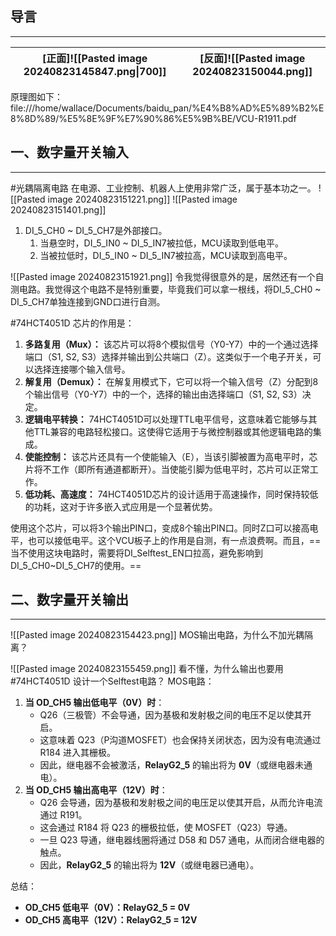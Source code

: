 ## 导言
---

| [正面]![[Pasted image 20240823145847.png\|700]] | [反面]![[Pasted image 20240823150044.png]] |
| :-------------------------------------------: | :--------------------------------------: |
原理图如下：
file:///home/wallace/Documents/baidu_pan/%E4%B8%AD%E5%89%B2%E8%8D%89/%E5%8E%9F%E7%90%86%E5%9B%BE/VCU-R1911.pdf

## 一、数字量开关输入
---
#光耦隔离电路 在电源、工业控制、机器人上使用非常广泛，属于基本功之一。
![[Pasted image 20240823151221.png]] 
![[Pasted image 20240823151401.png]]
1. DI_5_CH0 ~ DI_5_CH7是外部接口。
	1. 当悬空时，DI_5_IN0 ~ DI_5_IN7被拉低，MCU读取到低电平。
	2. 当被拉低时，DI_5_IN0 ~ DI_5_IN7被拉高，MCU读取到高电平。

![[Pasted image 20240823151921.png]]
令我觉得很意外的是，居然还有一个自测电路。我觉得这个电路不是特别重要，毕竟我们可以拿一根线，将DI_5_CH0 ~ DI_5_CH7单独连接到GND口进行自测。

#74HCT4051D 芯片的作用是：
1. **多路复用（Mux）：** 该芯片可以将8个模拟信号（Y0-Y7）中的一个通过选择端口（S1, S2, S3）选择并输出到公共端口（Z）。这类似于一个电子开关，可以选择连接哪个输入信号。
2. **解复用（Demux）：** 在解复用模式下，它可以将一个输入信号（Z）分配到8个输出信号（Y0-Y7）中的一个，选择的输出由选择端口（S1, S2, S3）决定。
3. **逻辑电平转换：** 74HCT4051D可以处理TTL电平信号，这意味着它能够与其他TTL兼容的电路轻松接口。这使得它适用于与微控制器或其他逻辑电路的集成。
4. **使能控制：** 该芯片还具有一个使能输入（E），当该引脚被置为高电平时，芯片将不工作（即所有通道都断开）。当使能引脚为低电平时，芯片可以正常工作。
5.  **低功耗、高速度：** 74HCT4051D芯片的设计适用于高速操作，同时保持较低的功耗，这对于许多嵌入式应用是一个显著优势。

使用这个芯片，可以将3个输出PIN口，变成8个输出PIN口。同时Z口可以接高电平，也可以接低电平。这个VCU板子上的作用是自测，有一点浪费啊。而且，==当不使用这块电路时，需要将DI_Selftest_EN口拉高，避免影响到DI_5_CH0~DI_5_CH7的使用。==


## 二、数字量开关输出
---
![[Pasted image 20240823154423.png]]
MOS输出电路，为什么不加光耦隔离？

![[Pasted image 20240823155459.png]]
看不懂，为什么输出也要用 #74HCT4051D 设计一个Selftest电路？
MOS电路：
1. **当 OD_CH5 输出低电平（0V）时**：
    - Q26（三极管）不会导通，因为基极和发射极之间的电压不足以使其开启。
    - 这意味着 Q23（P沟道MOSFET）也会保持关闭状态，因为没有电流通过 R184 进入其栅极。
    - 因此，继电器不会被激活，**RelayG2_5** 的输出将为 **0V**（或继电器未通电）。
2. **当 OD_CH5 输出高电平（12V）时**：
    - Q26 会导通，因为基极和发射极之间的电压足以使其开启，从而允许电流通过 R191。
    - 这会通过 R184 将 Q23 的栅极拉低，使 MOSFET（Q23）导通。
    - 一旦 Q23 导通，继电器线圈将通过 D58 和 D57 通电，从而闭合继电器的触点。
    - 因此，**RelayG2_5** 的输出将为 **12V**（或继电器已通电）。

总结：
- **OD_CH5 低电平（0V）：RelayG2_5 = 0V**
- **OD_CH5 高电平（12V）：RelayG2_5 = 12V**















